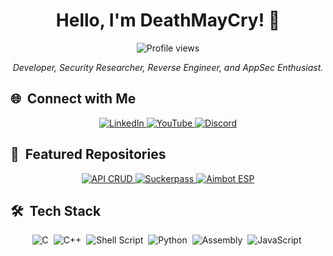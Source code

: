 <h1 align="center">Hello, I'm DeathMayCry! 👾</h1>

<p align="center">
  <img src="https://komarev.com/ghpvc/?username=D3athMayCry&color=yellow" alt="Profile views" />
</p>

<p align="center">
  <em>Developer, Security Researcher, Reverse Engineer, and AppSec Enthusiast.</em>
</p>


## 🌐 &nbsp;Connect with Me

<div align="center">
  <a href="https://www.linkedin.com/in/johnathan-frabetti-hacking/" target="_blank">
    <img src="https://img.shields.io/badge/-LinkedIn-0A66C2?style=for-the-badge&logo=linkedin&logoColor=white" alt="LinkedIn"/>
  </a>
  <a href="https://www.youtube.com/@0xor" target="_blank">
    <img src="https://img.shields.io/badge/-YouTube-FF0000?style=for-the-badge&logo=youtube&logoColor=white" alt="YouTube"/>
  </a>
  <a href="https://discord.com/users/996858314396815420" target="_blank">
    <img src="https://img.shields.io/badge/-Discord-5865F2?style=for-the-badge&logo=discord&logoColor=white" alt="Discord"/>
  </a>
</div>


## 📌 &nbsp;Featured Repositories

<div align="center">
  <a href="https://github.com/D3athMayCry/crud-baltaio" target="_blank">
    <img src="https://img.shields.io/badge/-Reverse%20Engineering%20Project-%23000000?style=for-the-badge&logo=github&logoColor=white" alt="API CRUD"/>
  </a>
  <a href="https://github.com/D3athMayCry/Suckerpass" target="_blank">
    <img src="https://img.shields.io/badge/-Network%20Sniffer-%23000000?style=for-the-badge&logo=github&logoColor=white" alt="Suckerpass"/>
  </a>
  <a href="https://github.com/D3athMayCry/AssaultCube-Aimbot" target="_blank">
    <img src="https://img.shields.io/badge/-AISec%20Platform-%23000000?style=for-the-badge&logo=github&logoColor=white" alt="Aimbot ESP"/>
  </a>
</div>


## 🛠 &nbsp;Tech Stack

<div align="center">
  <img src="https://img.shields.io/badge/C-%2300599C.svg?style=for-the-badge&logo=c&logoColor=white" alt="C"/>&nbsp;
  <img src="https://img.shields.io/badge/C++-%2300599C.svg?style=for-the-badge&logo=c%2B%2B&logoColor=white" alt="C++"/>&nbsp;
  <img src="https://img.shields.io/badge/Shell_Script-%23121011.svg?style=for-the-badge&logo=gnu-bash&logoColor=white" alt="Shell Script"/>&nbsp;
  <img src="https://img.shields.io/badge/Python-3670A0?style=for-the-badge&logo=python&logoColor=ffdd54" alt="Python"/>&nbsp;
  <img src="https://img.shields.io/badge/Assembly-%23A0A0A0.svg?style=for-the-badge&logo=assemblyscript&logoColor=white" alt="Assembly"/>&nbsp;
  <img src="https://img.shields.io/badge/JavaScript-%23F7DF1E.svg?style=for-the-badge&logo=javascript&logoColor=black" alt="JavaScript"/>&nbsp;
</div>
